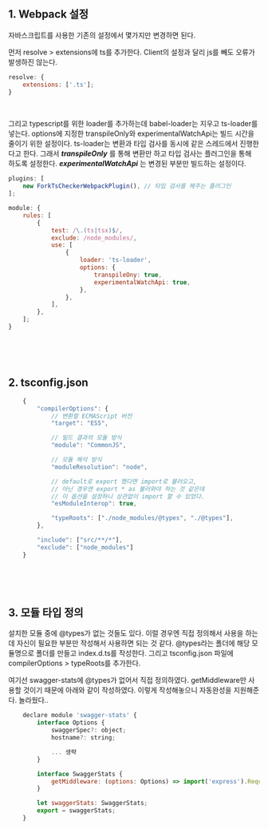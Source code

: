 ## **1. Webpack 설정**

자바스크립트를 사용한 기존의 설정에서 몇가지만 변경하면 된다.

먼저 resolve > extensions에 ts를 추가한다. Client의 설정과 달리 js를 빼도 오류가 발생하진 않는다.

```javascript
resolve: {
    extensions: ['.ts'];
}
```

&nbsp;

그리고 typescript를 위한 loader를 추가하는데 babel-loader는 지우고 ts-loader를 넣는다. options에 지정한 transpileOnly와 experimentalWatchApi는 빌드 시간을 줄이기 위한 설정이다. ts-loader는 변환과 타입 검사를 동시에 같은 스레드에서 진행한다고 한다. 그래서 **_transpileOnly_** 를 통해 변환만 하고 타입 검사는 플러그인을 통해 하도록 설정한다. **_experimentalWatchApi_** 는 변경된 부분만 빌드하는 설정이다.

```javascript
plugins: [
    new ForkTsCheckerWebpackPlugin(), // 타입 검사를 해주는 플러그인
];

module: {
    rules: [
        {
            test: /\.(ts|tsx)$/,
            exclude: /node_modules/,
            use: [
                {
                    loader: 'ts-loader',
                    options: {
                        transpileOny: true,
                        experimentalWatchApi: true,
                    },
                },
            ],
        },
    ];
}
```

&nbsp;

&nbsp;

## **2. tsconfig.json**

```javascript
    {
        "compilerOptions": {
            // 변환할 ECMAScript 버전
            "target": "ES5",

            // 빌드 결과의 모듈 방식
            "module": "CommonJS",

            // 모듈 해석 방식
            "moduleResolution": "node",

            // default로 export 했다면 import로 불러오고,
            // 아닌 경우엔 export * as 불러와야 하는 것 같은데
            // 이 옵션을 설정하니 상관없이 import 할 수 있었다.
            "esModuleInterop": true,

            "typeRoots": ["./node_modules/@types", "./@types"],
        },

        "include": ["src/**/*"],
        "exclude": ["node_modules"]
    }
```

&nbsp;

&nbsp;

## 3. 모듈 타입 정의

설치한 모듈 중에 @types가 없는 것들도 있다. 이럴 경우엔 직접 정의해서 사용을 하는데 자신이 필요한 부분만 작성해서 사용하면 되는 것 같다. @types라는 폴더에 해당 모듈명으로 폴더를 만들고 index.d.ts를 작성한다. 그리고 tsconfig.json 파일에 compilerOptions > typeRoots를 추가한다.

여기선 swagger-stats에 @types가 없어서 직접 정의하였다. getMiddleware만 사용할 것이기 때문에 아래와 같이 작성하였다. 이렇게 작성해놓으니 자동완성을 지원해준다. 놀라웠다..

```javascript
    declare module 'swagger-stats' {
        interface Options {
            swaggerSpec?: object;
            hostname?: string;

            ... 생략
        }

        interface SwaggerStats {
            getMiddleware: (options: Options) => import('express').RequestHandler;
        }

        let swaggerStats: SwaggerStats;
        export = swaggerStats;
    }

```
